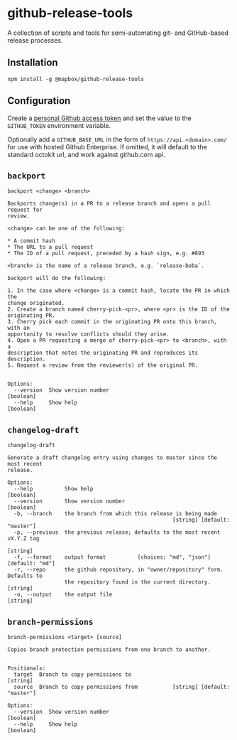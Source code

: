 # github-release-tools

A collection of scripts and tools for semi-automating git- and GitHub-based
release processes.

## Installation

```
npm install -g @mapbox/github-release-tools
```

## Configuration

Create a [personal Github access token](https://help.github.com/articles/creating-a-personal-access-token-for-the-command-line/) and set the value to the `GITHUB_TOKEN` environment variable.

Optionally add a `GITHUB_BASE_URL` in the form of `https://api.<domain>.com/` for use with hosted Github Enterprise. If omitted, it will default to the standard octokit url, and work against github.com api.

## `backport`

```
backport <change> <branch>

Backports change(s) in a PR to a release branch and opens a pull request for
review.

<change> can be one of the following:

* A commit hash
* The URL to a pull request
* The ID of a pull request, preceded by a hash sign, e.g. #893

<branch> is the name of a release branch, e.g. `release-boba`.

backport will do the following:

1. In the case where <change> is a commit hash, locate the PR in which the
change originated.
2. Create a branch named cherry-pick-<pr>, where <pr> is the ID of the
originating PR.
3. Cherry pick each commit in the originating PR onto this branch, with an
opportunity to resolve conflicts should they arise.
4. Open a PR requesting a merge of cherry-pick-<pr> to <branch>, with a
description that notes the originating PR and reproduces its description.
5. Request a review from the reviewer(s) of the original PR.


Options:
  --version  Show version number                                       [boolean]
  --help     Show help                                                 [boolean]
```

## `changelog-draft`

```
changelog-draft

Generate a draft changelog entry using changes to master since the most recent
release.

Options:
  --help          Show help                                            [boolean]
  --version       Show version number                                  [boolean]
  -b, --branch    the branch from which this release is being made
                                                    [string] [default: "master"]
  -p, --previous  the previous release; defaults to the most recent vX.Y.Z tag
                                                                        [string]
  -f, --format    output format          [choices: "md", "json"] [default: "md"]
  -r, --repo      the github repository, in "owner/repository" form. Defaults to
                  the repository found in the current directory.        [string]
  -o, --output    the output file                                       [string]
```

## `branch-permissions`

```
branch-permissions <target> [source]

Copies branch protection permissions from one branch to another.


Positionals:
  target  Branch to copy permissions to                                 [string]
  source  Branch to copy permissions from           [string] [default: "master"]

Options:
  --version  Show version number                                       [boolean]
  --help     Show help                                                 [boolean]
```
